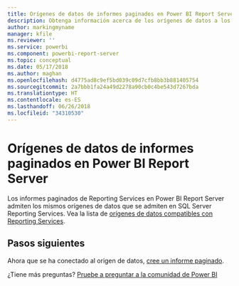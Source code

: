 ```yaml
---
title: Orígenes de datos de informes paginados en Power BI Report Server
description: Obtenga información acerca de los orígenes de datos a los que pueden conectarse los informes paginados (.rdl) en Power BI Report Server.
author: markingmyname
manager: kfile
ms.reviewer: ''
ms.service: powerbi
ms.component: powerbi-report-server
ms.topic: conceptual
ms.date: 05/17/2018
ms.author: maghan
ms.openlocfilehash: d4775ad8c9ef5bd039c09d7cfb8bb3b881405754
ms.sourcegitcommit: 2a7bbb1fa24a49d2278a90cb0c4be543d7267bda
ms.translationtype: HT
ms.contentlocale: es-ES
ms.lasthandoff: 06/26/2018
ms.locfileid: "34310530"
---
```

# <a name="paginated-report-data-sources--in-power-bi-report-server"></a>Orígenes de datos de informes paginados en Power BI Report Server
Los informes paginados de Reporting Services en Power BI Report Server admiten los mismos orígenes de datos que se admiten en SQL Server Reporting Services. Vea la lista de [orígenes de datos compatibles con Reporting Services](https://docs.microsoft.com/sql/reporting-services/report-data/data-sources-supported-by-reporting-services-ssrs).

## <a name="next-steps"></a>Pasos siguientes
Ahora que se ha conectado al origen de datos, [cree un informe paginado](quickstart-create-paginated-report.md).  


¿Tiene más preguntas? [Pruebe a preguntar a la comunidad de Power BI](https://community.powerbi.com/)

